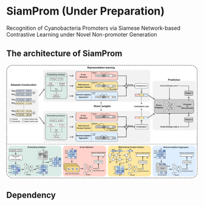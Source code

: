 # SiamProm (Under Preparation)

Recognition of Cyanobacteria Promoters via Siamese Network-based Contrastive Learning under Novel Non-promoter Generation

## The architecture of SiamProm

![SiamProm](./figs/fig2.webp)


## Dependency


